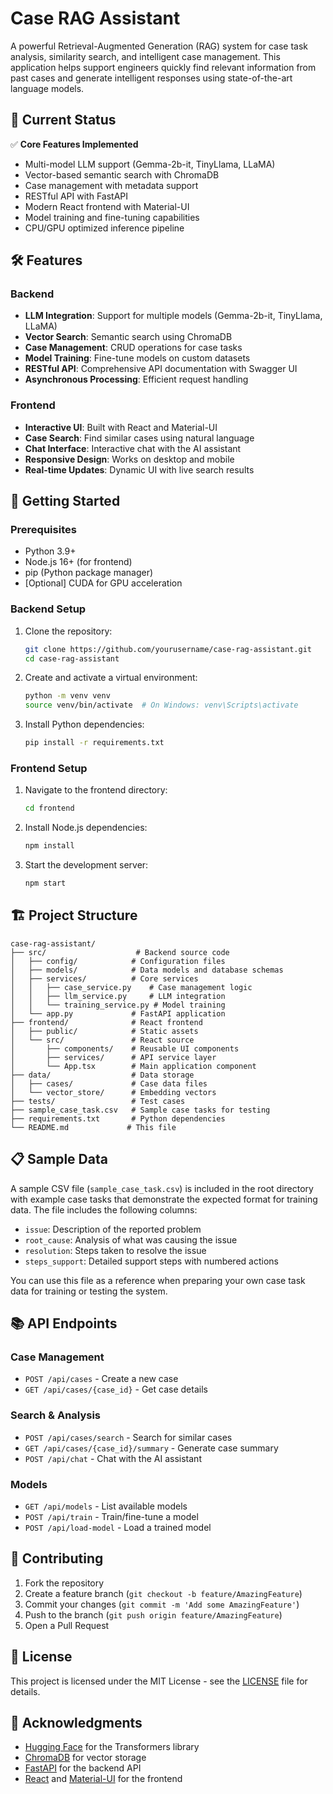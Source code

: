 # Case RAG Assistant

A powerful Retrieval-Augmented Generation (RAG) system for case task analysis, similarity search, and intelligent case management. This application helps support engineers quickly find relevant information from past cases and generate intelligent responses using state-of-the-art language models.

## 🚀 Current Status

✅ **Core Features Implemented**
- Multi-model LLM support (Gemma-2b-it, TinyLlama, LLaMA)
- Vector-based semantic search with ChromaDB
- Case management with metadata support
- RESTful API with FastAPI
- Modern React frontend with Material-UI
- Model training and fine-tuning capabilities
- CPU/GPU optimized inference pipeline

## 🛠️ Features

### Backend
- **LLM Integration**: Support for multiple models (Gemma-2b-it, TinyLlama, LLaMA)
- **Vector Search**: Semantic search using ChromaDB
- **Case Management**: CRUD operations for case tasks
- **Model Training**: Fine-tune models on custom datasets
- **RESTful API**: Comprehensive API documentation with Swagger UI
- **Asynchronous Processing**: Efficient request handling

### Frontend
- **Interactive UI**: Built with React and Material-UI
- **Case Search**: Find similar cases using natural language
- **Chat Interface**: Interactive chat with the AI assistant
- **Responsive Design**: Works on desktop and mobile
- **Real-time Updates**: Dynamic UI with live search results

## 🚀 Getting Started

### Prerequisites

- Python 3.9+
- Node.js 16+ (for frontend)
- pip (Python package manager)
- [Optional] CUDA for GPU acceleration

### Backend Setup

1. Clone the repository:
   ```bash
   git clone https://github.com/yourusername/case-rag-assistant.git
   cd case-rag-assistant
   ```

2. Create and activate a virtual environment:
   ```bash
   python -m venv venv
   source venv/bin/activate  # On Windows: venv\Scripts\activate
   ```

3. Install Python dependencies:
   ```bash
   pip install -r requirements.txt
   ```

### Frontend Setup

1. Navigate to the frontend directory:
   ```bash
   cd frontend
   ```

2. Install Node.js dependencies:
   ```bash
   npm install
   ```

3. Start the development server:
   ```bash
   npm start
   ```

## 🏗️ Project Structure

```
case-rag-assistant/
├── src/                    # Backend source code
│   ├── config/            # Configuration files
│   ├── models/            # Data models and database schemas
│   ├── services/          # Core services
│   │   ├── case_service.py    # Case management logic
│   │   ├── llm_service.py     # LLM integration
│   │   └── training_service.py # Model training
│   └── app.py             # FastAPI application
├── frontend/              # React frontend
│   ├── public/            # Static assets
│   └── src/               # React source
│       ├── components/    # Reusable UI components
│       ├── services/      # API service layer
│       └── App.tsx        # Main application component
├── data/                  # Data storage
│   ├── cases/             # Case data files
│   └── vector_store/      # Embedding vectors
├── tests/                 # Test cases
├── sample_case_task.csv   # Sample case tasks for testing
├── requirements.txt       # Python dependencies
└── README.md             # This file
```

## 📋 Sample Data

A sample CSV file (`sample_case_task.csv`) is included in the root directory with example case tasks that demonstrate the expected format for training data. The file includes the following columns:

- `issue`: Description of the reported problem
- `root_cause`: Analysis of what was causing the issue
- `resolution`: Steps taken to resolve the issue
- `steps_support`: Detailed support steps with numbered actions

You can use this file as a reference when preparing your own case task data for training or testing the system.

## 📚 API Endpoints

### Case Management
- `POST /api/cases` - Create a new case
- `GET /api/cases/{case_id}` - Get case details

### Search & Analysis
- `POST /api/cases/search` - Search for similar cases
- `GET /api/cases/{case_id}/summary` - Generate case summary
- `POST /api/chat` - Chat with the AI assistant

### Models
- `GET /api/models` - List available models
- `POST /api/train` - Train/fine-tune a model
- `POST /api/load-model` - Load a trained model

## 🤝 Contributing

1. Fork the repository
2. Create a feature branch (`git checkout -b feature/AmazingFeature`)
3. Commit your changes (`git commit -m 'Add some AmazingFeature'`)
4. Push to the branch (`git push origin feature/AmazingFeature`)
5. Open a Pull Request

## 📄 License

This project is licensed under the MIT License - see the [LICENSE](LICENSE) file for details.

## 🙏 Acknowledgments

- [Hugging Face](https://huggingface.co/) for the Transformers library
- [ChromaDB](https://www.trychroma.com/) for vector storage
- [FastAPI](https://fastapi.tiangolo.com/) for the backend API
- [React](https://reactjs.org/) and [Material-UI](https://mui.com/) for the frontend
